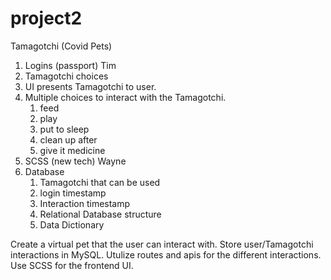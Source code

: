 # project2

Tamagotchi (Covid Pets)

1) Logins (passport) Tim
2) Tamagotchi choices
3) UI presents Tamagotchi to user.
3) Multiple choices to interact with the Tamagotchi.
    1) feed
    2) play
    3) put to sleep
    4) clean up after
    5) give it medicine
4) SCSS (new tech) Wayne 
5) Database
    1) Tamagotchi that can be used
    2) login timestamp
    3) Interaction timestamp
    4) Relational Database structure
    5) Data Dictionary


Create a virtual pet that the user can interact with. Store user/Tamagotchi interactions in MySQL. Utulize routes and apis for the different interactions. Use SCSS for the frontend UI. 